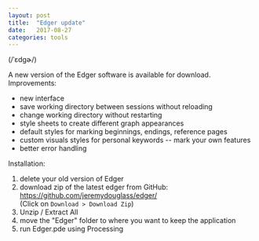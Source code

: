 ```yaml
---
layout: post
title:  "Edger update"
date:   2017-08-27
categories: tools
---
```


(/ˈɛdɡɚ/) 

A new version of the Edger software is available for download. Improvements:

-  new interface
-  save working directory between sessions without reloading
-  change working directory without restarting
-  style sheets to create different graph appearances
-  default styles for marking beginnings, endings, reference pages
-  custom visuals styles for personal keywords -- mark your own features
-  better error handling

Installation:

1. delete your old version of Edger
2. download zip of the latest edger from GitHub: <https://github.com/jeremydouglass/edger/>  
   (Click on `Download > Download Zip`)
3. Unzip / Extract All
4. move the "Edger" folder to where you want to keep the application
4. run Edger.pde using Processing

